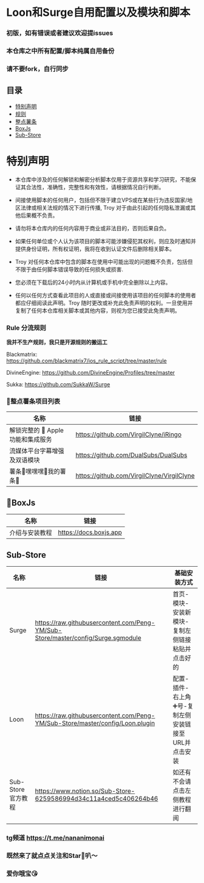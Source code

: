 # Loon和Surge自用配置以及模块和脚本
### 初版，如有错误或者建议欢迎提issues
### 本仓库之中所有配置/脚本纯属自用备份
### 请不要fork，自行同步
## 目录
* [特别声明](#特别声明)
* [规则](#Rule-分流规则)
* [整点薯条](#🍟整点薯条项目列表)
* [BoxJs](#BoxJs)
* [Sub-Store](#sub-store)
# 特别声明
- 本仓库中涉及的任何解锁和解密分析脚本仅用于资源共享和学习研究，不能保证其合法性，准确性，完整性和有效性，请根据情况自行判断。

- 间接使用脚本的任何用户，包括但不限于建立VPS或在某些行为违反国家/地区法律或相关法规的情况下进行传播, Troy 对于由此引起的任何隐私泄漏或其他后果概不负责。

- 请勿将本仓库内的任何内容用于商业或非法目的，否则后果自负。

- 如果任何单位或个人认为该项目的脚本可能涉嫌侵犯其权利，则应及时通知并提供身份证明，所有权证明，我将在收到认证文件后删除相关脚本。

- Troy 对任何本仓库中包含的脚本在使用中可能出现的问题概不负责，包括但不限于由任何脚本错误导致的任何损失或损害.

- 您必须在下载后的24小时内从计算机或手机中完全删除以上内容。

- 任何以任何方式查看此项目的人或直接或间接使用该项目的任何脚本的使用者都应仔细阅读此声明。Troy 随时更改或补充此免责声明的权利。一旦使用并复制了任何本仓库相关脚本或其他内容，则视为您已接受此免责声明。

### Rule 分流规则

**我并不生产规则，我只是开源规则的搬运工**

Blackmatrix:
https://github.com/blackmatrix7/ios_rule_script/tree/master/rule

DivineEngine:
https://github.com/DivineEngine/Profiles/tree/master

Sukka:
https://github.com/SukkaW/Surge

### 🍟整点薯条项目列表

| 名称                           | 链接                                                         |
| ------------------------------ | ------------------------------------------------------------ |
| 解锁完整的  Apple功能和集成服务| https://github.com/VirgilClyne/iRingo |
| 流媒体平台字幕增强及双语模块 | https://github.com/DualSubs/DualSubs |
| 薯条🤤嘿嘿嘿🤤我的薯条🤤 | https://github.com/VirgilClyne/VirgilClyne |

## 🧰BoxJs
| 名称                           | 链接                                                         |
| ------------------------------ | ------------------------------------------------------------ |
| 介绍与安装教程                   | https://docs.boxjs.app                                        |

## Sub-Store

| 名称                           | 链接                                                         | 基础安装方式 |
| ------------------------------ | --------------------------------------------------|---------------|
| Surge| https://raw.githubusercontent.com/Peng-YM/Sub-Store/master/config/Surge.sgmodule|首页-模块-安装新模块-复制左侧链接粘贴并点击好的|
| Loon| https://raw.githubusercontent.com/Peng-YM/Sub-Store/master/config/Loon.plugin|配置-插件-右上角➕号-复制左侧安装链接至URL并点击安装|
| Sub-Store 官方教程| https://www.notion.so/Sub-Store-6259586994d34c11a4ced5c406264b46|如还有不会请点击左侧教程进行翻阅|

### tg频道 https://t.me/nananimonai
### 既然来了就点点关注和Star🌟叭～
### 爱你哦宝😘
